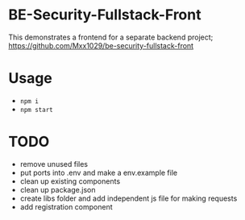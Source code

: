 # BE-Security-Fullstack-Front

This demonstrates a frontend for a separate backend project; https://github.com/Mxx1029/be-security-fullstack-front

# Usage

- `npm i`
- `npm start`

# TODO

- remove unused files
- put ports into .env and make a env.example file
- clean up existing components
- clean up package.json
- create libs folder and add independent js file for making requests
- add registration component